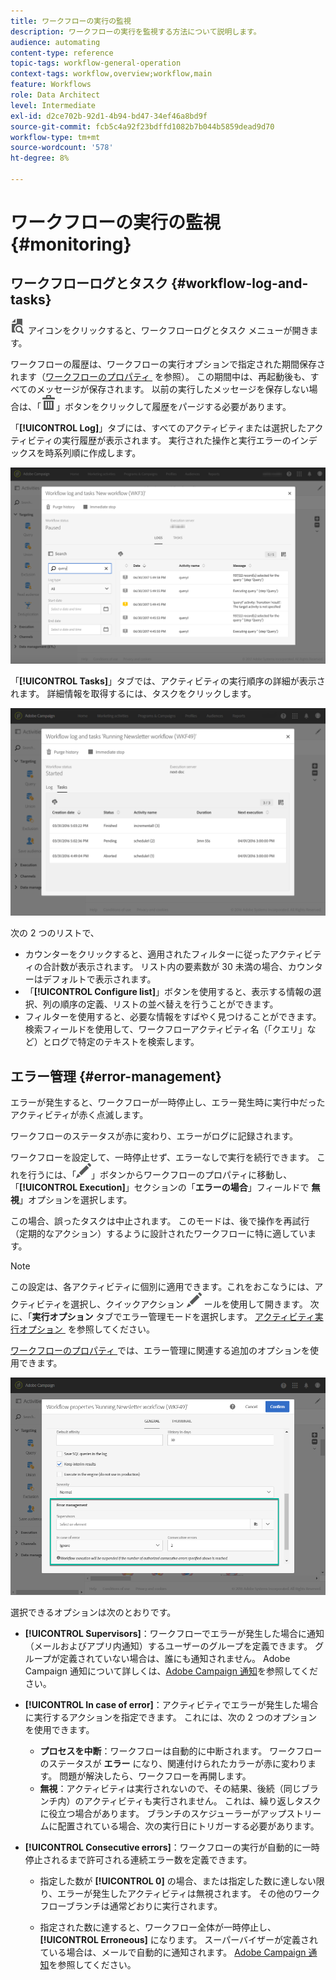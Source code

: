```yaml
---
title: ワークフローの実行の監視
description: ワークフローの実行を監視する方法について説明します。
audience: automating
content-type: reference
topic-tags: workflow-general-operation
context-tags: workflow,overview;workflow,main
feature: Workflows
role: Data Architect
level: Intermediate
exl-id: d2ce702b-92d1-4b94-bd47-34ef46a8bd9f
source-git-commit: fcb5c4a92f23bdffd1082b7b044b5859dead9d70
workflow-type: tm+mt
source-wordcount: '578'
ht-degree: 8%

---
```


# ワークフローの実行の監視 {#monitoring}

## ワークフローログとタスク {#workflow-log-and-tasks}

![](assets/printpreview_darkgrey-24px.png) アイコンをクリックすると、ワークフローログとタスク メニューが開きます。

ワークフローの履歴は、ワークフローの実行オプションで指定された期間保存されます（[&#x200B; ワークフローのプロパティ &#x200B;](../../automating/using/managing-execution-options.md) を参照）。 この期間中は、再起動後も、すべてのメッセージが保存されます。 以前の実行したメッセージを保存しない場合は、「![](assets/delete_darkgrey-24px.png)」ボタンをクリックして履歴をパージする必要があります。

「**[!UICONTROL Log]**」タブには、すべてのアクティビティまたは選択したアクティビティの実行履歴が表示されます。 実行された操作と実行エラーのインデックスを時系列順に作成します。

![](assets/wkf_execution_4.png)

「**[!UICONTROL Tasks]**」タブでは、アクティビティの実行順序の詳細が表示されます。 詳細情報を取得するには、タスクをクリックします。

![](assets/wkf_execution_5.png)

次の 2 つのリストで、

* カウンターをクリックすると、適用されたフィルターに従ったアクティビティの合計数が表示されます。 リスト内の要素数が 30 未満の場合、カウンターはデフォルトで表示されます。
* 「**[!UICONTROL Configure list]**」ボタンを使用すると、表示する情報の選択、列の順序の定義、リストの並べ替えを行うことができます。
* フィルターを使用すると、必要な情報をすばやく見つけることができます。 検索フィールドを使用して、ワークフローアクティビティ名（「クエリ」など）とログで特定のテキストを検索します。

## エラー管理 {#error-management}

エラーが発生すると、ワークフローが一時停止し、エラー発生時に実行中だったアクティビティが赤く点滅します。

ワークフローのステータスが赤に変わり、エラーがログに記録されます。

ワークフローを設定して、一時停止せず、エラーなしで実行を続行できます。 これを行うには、「![](assets/edit_darkgrey-24px.png)」ボタンからワークフローのプロパティに移動し、「**[!UICONTROL Execution]**」セクションの「**エラーの場合**」フィールドで **無視**」オプションを選択します。

この場合、誤ったタスクは中止されます。 このモードは、後で操作を再試行（定期的なアクション）するように設計されたワークフローに特に適しています。

>[!NOTE]
>
>この設定は、各アクティビティに個別に適用できます。これをおこなうには、アクティビティを選択し、クイックアクション ![](assets/edit_darkgrey-24px.png) ールを使用して開きます。 次に、「**実行オプション** タブでエラー管理モードを選択します。 [&#x200B; アクティビティ実行オプション &#x200B;](../../automating/using/activity-properties.md) を参照してください。

[&#x200B; ワークフローのプロパティ &#x200B;](../../automating/using/managing-execution-options.md) では、エラー管理に関連する追加のオプションを使用できます。

![](assets/wkf_execution_error.png)

選択できるオプションは次のとおりです。

* **[!UICONTROL Supervisors]**：ワークフローでエラーが発生した場合に通知（メールおよびアプリ内通知）するユーザーのグループを定義できます。 グループが定義されていない場合は、誰にも通知されません。 Adobe Campaign 通知について詳しくは、[Adobe Campaign 通知](../../administration/using/sending-internal-notifications.md)を参照してください。

* **[!UICONTROL In case of error]**：アクティビティでエラーが発生した場合に実行するアクションを指定できます。 これには、次の 2 つのオプションを使用できます。

   * **プロセスを中断**：ワークフローは自動的に中断されます。 ワークフローのステータスが **エラー** になり、関連付けられたカラーが赤に変わります。 問題が解決したら、ワークフローを再開します。
   * **無視**：アクティビティは実行されないので、その結果、後続（同じブランチ内）のアクティビティも実行されません。 これは、繰り返しタスクに役立つ場合があります。 ブランチのスケジューラーがアップストリームに配置されている場合、次の実行日にトリガーする必要があります。

* **[!UICONTROL Consecutive errors]**：ワークフローの実行が自動的に一時停止されるまで許可される連続エラー数を定義できます。

   * 指定した数が **[!UICONTROL 0]** の場合、または指定した数に達しない限り、エラーが発生したアクティビティは無視されます。 その他のワークフローブランチは通常どおりに実行されます。

   * 指定された数に達すると、ワークフロー全体が一時停止し、**[!UICONTROL Erroneous]** になります。 スーパーバイザーが定義されている場合は、メールで自動的に通知されます。  [Adobe Campaign 通知](../../administration/using/sending-internal-notifications.md)を参照してください。
